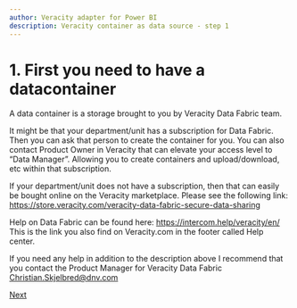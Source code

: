 ```yaml
---
author: Veracity adapter for Power BI
description: Veracity container as data source - step 1
---
```


# 1. First you need to have a datacontainer

A data container is a storage brought to you by Veracity Data Fabric team.

It might be that your department/unit has a subscription for Data Fabric. Then you can ask that person to create the container for you. You can also contact Product Owner in Veracity that can elevate your access level to “Data Manager”. Allowing you to create containers and upload/download, etc within that subscription.

If your department/unit does not have a subscription, then that can easily be bought online on the Veracity marketplace. Please see the following link: https://store.veracity.com/veracity-data-fabric-secure-data-sharing

Help on Data Fabric can be found here: https://intercom.help/veracity/en/ This is the link you also find on Veracity.com in the footer called Help center.

If you need any help in addition to the description above I recommend that you contact the Product Manager for Veracity Data Fabric [Christian.Skjelbred@dnv.com](mailto:Christian.Skjelbred@dnv.com)

[Next](2-upload-data.md) 